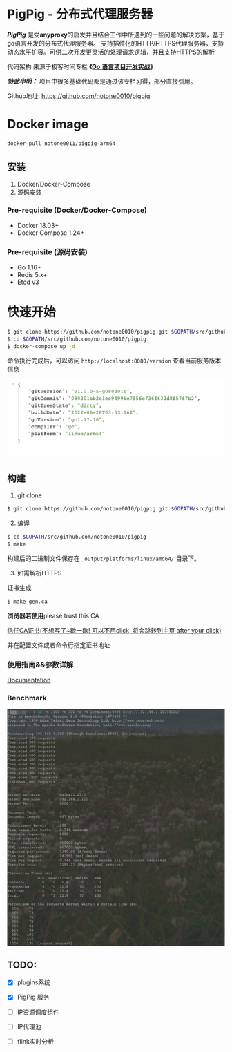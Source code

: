 # PigPig - 分布式代理服务器

***PigPig*** 是受**anyproxy**的启发并且结合工作中所遇到的一些问题的解决方案，基于go语言开发的分布式代理服务器。
支持插件化的HTTP/HTTPS代理服务器，支持动态水平扩容。可供二次开发更灵活的处理请求逻辑，并且支持HTTPS的解析

代码架构 来源于极客时间专栏 **《[Go 语言项目开发实战](https://time.geekbang.org/column/intro/100079601?tab=intro)》**

***特此申明：*** 项目中很多基础代码都是通过该专栏习得，部分直接引用。

Github地址: https://github.com/notone0010/pigpig

# Docker image
```bash
docker pull notone0011/pigpig-arm64
```

## 安装

1. Docker/Docker-Compose
2. 源码安装

### Pre-requisite (Docker/Docker-Compose)

* Docker 18.03+
* Docker Compose 1.24+

### Pre-requisite (源码安装)

* Go 1.16+
* Redis 5.x+
* Etcd v3

# 快速开始

```bash
$ git clone https://github.com/notone0010/pigpig.git $GOPATH/src/github.com/notone0010/pigpig
$ cd $GOPATH/src/github.com/notone0010/pigpig
$ docker-compose up -d
```
命令执行完成后，可以访问 `http://localhost:8080/version` 查看当前服务版本信息

![version](./docs/images/version_small.png)

## 构建
1. git clone 
```bash
$ git clone https://github.com/notone0010/pigpig.git $GOPATH/src/github.com/notone0010/pigpig
```

2. 编译

```bash
$ cd $GOPATH/src/github.com/notone0010/pigpig
$ make
```

构建后的二进制文件保存在 `_output/platforms/linux/amd64/` 目录下。

3. 如需解析HTTPS

证书生成
```bash
$ make gen.ca
```
**浏览器若使用**please trust this CA

[信任CA证书(不想写了~歇一歇! 可以不用click, 将会跳转到主页 after your click)](https://github.com/notone0010/pigpig)

并在配置文件或者命令行指定证书地址

### 使用指南&&参数详解

[Documentation](docs)

### Benchmark
![a-benchmark](./docs/images/pigpig.png)

## TODO:
- [x] plugins系统
- [x] PigPig 服务
- [ ] IP资源调度组件
- [ ] IP代理池
- [ ] flink实时分析


[comment]: <> (# ***未经授权不可商用***)